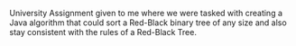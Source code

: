 University Assignment given to me where we were tasked with creating a Java algorithm that could sort a Red-Black binary tree of any size and also stay consistent
with the rules of a Red-Black Tree.
